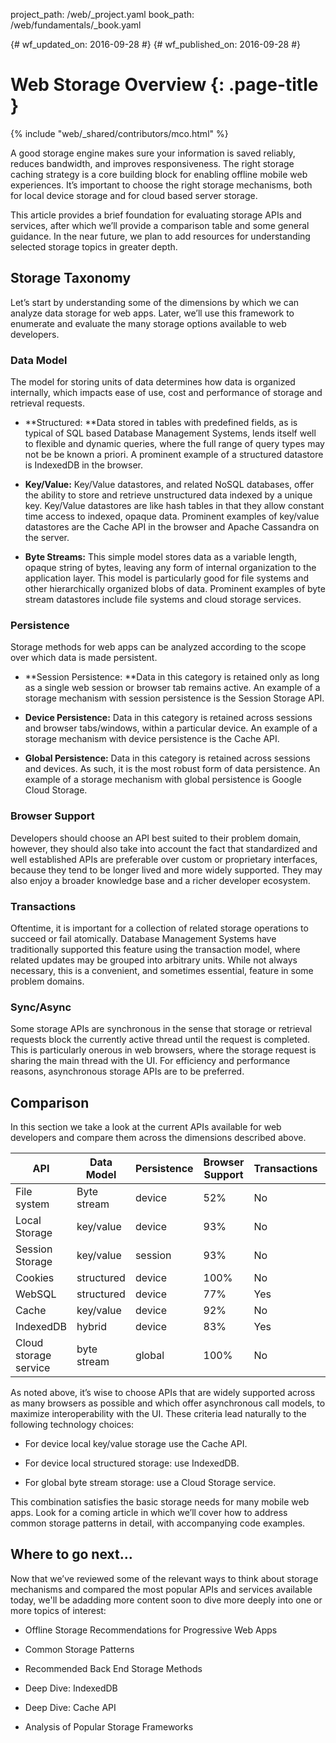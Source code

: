 project_path: /web/_project.yaml
book_path: /web/fundamentals/_book.yaml

{# wf_updated_on: 2016-09-28 #}
{# wf_published_on: 2016-09-28 #}

# Web Storage Overview {: .page-title }

{% include "web/_shared/contributors/mco.html" %}

A good storage engine makes sure your information is saved reliably, reduces
bandwidth, and improves responsiveness. The right storage caching strategy is a
core building block for enabling offline mobile web experiences. It’s important
to choose the right storage mechanisms, both for local device storage and for
cloud based server storage. 

This article provides a brief foundation for evaluating storage APIs and
services, after which we’ll provide a comparison table and some general
guidance. In the near future, we plan to add resources for understanding
selected storage topics in greater depth.

## Storage Taxonomy

Let’s start by understanding some of the dimensions by which we can analyze data
storage for web apps. Later, we’ll use this framework to enumerate and evaluate
the many storage options available to web developers.

### Data Model

The model for storing units of data determines how data is organized internally,
which impacts ease of use, cost and performance of storage and retrieval
requests. 

* **Structured: **Data stored in tables with predefined fields, as is typical
of SQL based Database Management Systems, lends itself well to flexible and
dynamic queries, where the full range of query types may not be be known a
priori. A prominent example of a structured datastore is IndexedDB in the
browser.

* **Key/Value:** Key/Value datastores, and related NoSQL databases, offer the
ability to store and retrieve unstructured data indexed by a unique key.
Key/Value datastores are like hash tables in that they allow constant time
access to indexed, opaque data. Prominent examples of key/value datastores are
the Cache API in the browser and Apache Cassandra on the server.

* **Byte Streams:** This simple model stores data as a variable length, opaque
string of bytes, leaving any form of internal organization to the application
layer. This model is particularly good for file systems and other hierarchically
organized blobs of data. Prominent examples of byte stream datastores include
file systems and cloud storage services.

### Persistence

Storage methods for web apps can be analyzed according to the scope over which
data is made persistent.

* **Session Persistence: **Data in this category is retained only as long as a
single web session or browser tab remains active. An example of a storage
mechanism with session persistence is the Session Storage API.

* **Device Persistence:** Data in this category is retained across sessions and
browser tabs/windows, within a particular device. An example of a storage
mechanism with device persistence is the Cache API.

* **Global Persistence:** Data in this category is retained across sessions and
devices. As such, it is the most robust form of data persistence. An example of
a storage mechanism with global persistence is Google Cloud Storage.

### Browser Support

Developers should choose an API best suited to their problem domain, however,
they should also take into account the fact that standardized and well
established APIs are preferable over custom or proprietary interfaces, because
they tend to be longer lived and more widely supported. They may also enjoy a
broader knowledge base and a richer developer ecosystem.

### Transactions

Oftentime, it is important for a collection of related storage operations to
succeed or fail atomically. Database Management Systems have traditionally
supported this feature using the transaction model, where related updates may be
grouped into arbitrary units. While not always necessary, this is a convenient,
and sometimes essential, feature in some problem domains.

### Sync/Async

Some storage APIs are synchronous in the sense that storage or retrieval
requests block the currently active thread until the request is completed. This
is particularly onerous in web browsers, where the storage request is sharing
the main thread with the UI. For efficiency and performance reasons,
asynchronous storage APIs are to be preferred.

## Comparison

In this section we take a look at the current APIs available for web developers
and compare them across the dimensions described above.

<table>
  <thead>
    <th>API</th>
    <th>Data 
Model</th>
    <th>Persistence</th>
    <th>Browser
Support</th>
    <th>Transactions</th>
    <th>Sync/Async</th>
  </thead>
  <tbody>
    <tr>
      <td>File system</td>
      <td>Byte stream</td>
      <td>device</td>
      <td>52%</td>
      <td>No</td>
      <td>Async</td>
    </tr>
    <tr>
      <td>Local Storage</td>
      <td>key/value</td>
      <td>device</td>
      <td>93%</td>
      <td>No</td>
      <td>Sync</td>
    </tr>
    <tr>
      <td>Session Storage</td>
      <td>key/value</td>
      <td>session</td>
      <td>93%</td>
      <td>No</td>
      <td>Sync</td>
    </tr>
    <tr>
      <td>Cookies</td>
      <td>structured</td>
      <td>device</td>
      <td>100%</td>
      <td>No</td>
      <td>Sync</td>
    </tr>
    <tr>
      <td>WebSQL</td>
      <td>structured</td>
      <td>device</td>
      <td>77%</td>
      <td>Yes</td>
      <td>Async</td>
    </tr>
    <tr>
      <td>Cache</td>
      <td>key/value</td>
      <td>device</td>
      <td>92%</td>
      <td>No</td>
      <td>Async</td>
    </tr>
    <tr>
      <td>IndexedDB</td>
      <td>hybrid</td>
      <td>device</td>
      <td>83%</td>
      <td>Yes</td>
      <td>Async</td>
    </tr>
    <tr>
      <td>Cloud storage service</td>
      <td>byte stream</td>
      <td>global</td>
      <td>100%</td>
      <td>No</td>
      <td>Both</td>
    </tr>
  <tbody>
</table>

As noted above, it’s wise to choose APIs that are widely supported across as
many browsers as possible and which offer asynchronous call models, to maximize
interoperability with the UI. These criteria lead naturally to the following
technology choices:

* For device local key/value storage use the Cache API.

* For device local structured storage: use IndexedDB.

* For global byte stream storage: use a Cloud Storage service.

This combination satisfies the basic storage needs for many mobile web apps.
Look for a coming article in which we’ll cover how to address common storage
patterns in detail, with accompanying code examples.

## Where to go next…

Now that we’ve reviewed some of the relevant ways to think about storage
mechanisms and compared the most popular APIs and services available today,
we'll be adadding more content soon to dive more deeply into one or more topics
of interest:

* Offline Storage Recommendations for Progressive Web Apps

* Common Storage Patterns

* Recommended Back End Storage Methods

* Deep Dive: IndexedDB

* Deep Dive: Cache API

* Analysis of Popular Storage Frameworks

